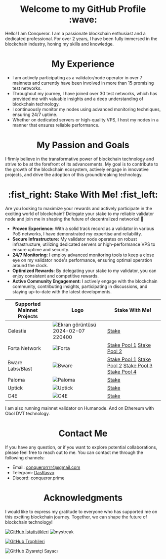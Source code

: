 <div align="center">
  <h1 style="text-align: center;">Welcome to my GitHub Profile :wave: </h1>
</div>


Hello! I am Conqueror. I am a passionate blockchain enthusiast and a dedicated professional. For over 2 years, I have been fully immersed in the blockchain industry, honing my skills and knowledge.

<div align="center">
  <h1 style="text-align: center;">My Experience</h1>
</div>

- I am actively participating as a validator/node operator in over 7 mainnets and currently have been involved in more than 15 promising test networks.
- Throughout my journey, I have joined over 30 test networks, which has provided me with valuable insights and a deep understanding of blockchain technology.
- I continuously monitor my nodes using advanced monitoring techniques, ensuring 24/7 uptime.
- Whether on dedicated servers or high-quality VPS, I host my nodes in a manner that ensures reliable performance.

<div align="center">
  <h1 style="text-align: center;">My Passion and Goals</h1>
</div>

I firmly believe in the transformative power of blockchain technology and strive to be at the forefront of its advancements. My goal is to contribute to the growth of the blockchain ecosystem, actively engage in innovative projects, and drive the adoption of this groundbreaking technology.

<div align="center">
  <h1 style="text-align: center;">:fist_right: Stake With Me! :fist_left:</h1>
</div>


Are you looking to maximize your rewards and actively participate in the exciting world of blockchain? Delegate your stake to my reliable validator node and join me in shaping the future of decentralized networks! :raised_hands:
- **Proven Experience:** With a solid track record as a validator in various PoS networks, I have demonstrated my expertise and reliability.
- **Secure Infrastructure:** My validator node operates on robust infrastructure, utilizing dedicated servers or high-performance VPS to ensure uptime and security.
- **24/7 Monitoring:** I employ advanced monitoring tools to keep a close eye on my validator node's performance, ensuring optimal operation around the clock.
- **Optimized Rewards:** By delegating your stake to my validator, you can enjoy consistent and competitive rewards.
- **Active Community Engagement:** I actively engage with the blockchain community, contributing insights, participating in discussions, and staying up-to-date with the latest developments.


| Supported Mainnet Projects       | Logo                                              | Stake With Me!                                |
|----------|---------------------------------------------------|----------------------------------------------|
| Celestia | ![Ekran görüntüsü 2024-02-07 220400](https://github.com/DasRasyo/humans.ai/assets/94050636/ce52b88a-47d3-470c-82db-feed6607cb9a)              | [Stake](https://wallet.keplr.app/?modal=staking&chain=celestia&validator_address=celestiavaloper10f8l8m4879h40848rsvxat797t3a5ghgdsjgzl&step_id=2)
| Forta Network | ![Forta](https://github.com/DasRasyo/humans.ai/assets/94050636/c7cb34f5-d58a-4a26-afde-e3af6ec78352)                       | [Stake Pool 1](https://app.forta.network/nodePool/498/) [Stake Pool 2](https://app.forta.network/nodePool/906/) |
| Bware Labs/Blast | ![Bware](https://github.com/DasRasyo/humans.ai/assets/94050636/910a3653-9b54-471d-9f36-2a5afa231818)                       | [Stake Pool 1](https://blastapi.io/explorer/0xf3d81048b9d25d7bdd78e5898f86ea6c66e84e61/1) [Stake Pool 2](https://blastapi.io/explorer/0xf3d81048b9d25d7bdd78e5898f86ea6c66e84e61/2) [Stake Pool 3](https://blastapi.io/explorer/0xf3d81048b9d25d7bdd78e5898f86ea6c66e84e61/3) [Stake Pool 4](https://blastapi.io/explorer/0xf3d81048b9d25d7bdd78e5898f86ea6c66e84e61/4) |
| Paloma | ![Paloma](https://github.com/DasRasyo/humans.ai/assets/94050636/d9987d74-ea94-4692-816c-c350d6a6acd9)                       | [Stake](https://paloma.explorers.guru/validator/palomavaloper174l5um5rahquqxlvchyhfeveuue7j8fapw2hkd) |
| Uptick | ![Uptick](https://github.com/DasRasyo/humans.ai/assets/94050636/bfbf3b78-9677-408c-a10b-af2b6e71d32e)                       | [Stake](https://explorer.uptick.network/uptick-network-mainnet/staking/uptickvaloper198rdpmvkvvrvl7wwlvk7j3fylk7j0f9jewyjt0) |
| C4E | ![C4E](https://github.com/DasRasyo/humans.ai/assets/94050636/9143ba25-1505-41de-b97c-793d2a227ac2)                       | [Stake](https://explorer.c4e.io/validators/c4evaloper1djg8nylg2jdpxad73xwqtfdcqe5cxkmf552ec4) |

I am also running mainnet validator on Humanode. And on Ethereum with Obol DVT technology.

<div align="center">
  <h1 style="text-align: center;">Contact Me</h1>
</div>

If you have any question, or if you want to explore potential collaborations, please feel free to reach out to me. You can contact me through the following channels:

- Email: [conquerorrrr4@gmail.com](mailto:conquerorrrr4@gmail.com)
- Telegram: [DasRasyo](https://t.me/DasRasyo)
- Discord: conqueror.prime

<div align="center">
  <h1 style="text-align: center;">Acknowledgments</h1>
</div>

I would like to express my gratitude to everyone who has supported me on this exciting blockchain journey. Together, we can shape the future of blockchain technology!

[![GitHub İstatistikleri](https://github-readme-stats.vercel.app/api?username=DasRasyo&show_icons=true&theme=tokyonight)](https://github.com/DasRasyo) <img src="https://github-readme-streak-stats.herokuapp.com/?user=DasRasyo&theme=tokyonight" alt="mystreak"/>

[![GitHub Trophileri](https://github-profile-trophy.vercel.app/?username=DasRasyo&theme=tokyonight)](https://github.com/DasRasyo)

![GitHub Ziyaretçi Sayacı](https://komarev.com/ghpvc/?username=DasRasyo)
